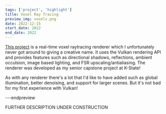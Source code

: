 ```yaml
---
tags: ['project', 'highlight']
title: Voxel Ray Tracing
preview_img: voxels.png
date: 2022-12-15
start_date: 2022
end_date: 2022
---
```


[This project](https://github.com/ectucker1/voxel-raytracing) is a real-time voxel raytracing renderer which I unfortunately never got around to giving a creative name.
It uses the Vulkan rendering API and provides features such as directional shadows, reflections, ambient occulsion, image based lighting, and FSR upscaling/antialiasing.
The renderer was developed as my senior capstone project at K-State!

As with any renderer there's a lot that I'd like to have added such as global illumination, better denoising, and support for larger scenes.
But it's not bad for my first experience with Vulkan!

---endpreview

FURTHER DESCRIPTION UNDER CONSTRUCTION
